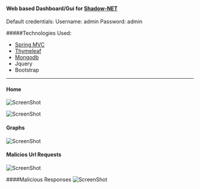 #### Web based Dashboard/Gui for [Shadow-NET](https://github.com/Sagher/Shadow-NET)
 

Default credentials:
    Username: admin
    Password: admin

#####Technologies Used:
- [Spring MVC](http://docs.spring.io/spring/docs/current/spring-framework-reference/html/mvc.html)
- [Thymeleaf](http://www.thymeleaf.org/)
- [Mongodb](https://www.mongodb.com/)
- Jquery
- Bootstrap

---
#### Home
![ScreenShot](https://cloud.githubusercontent.com/assets/20042101/20005841/4312580c-a2b6-11e6-9545-e726d7689a37.jpg)

![ScreenShot](https://cloud.githubusercontent.com/assets/20042101/20005800/0a6b8dca-a2b6-11e6-97af-bd017b4a3408.png)

#### Graphs 
![ScreenShot](https://cloud.githubusercontent.com/assets/20042101/20005801/0a6e0c6c-a2b6-11e6-9056-b7540d40f969.png)


#### Malicios Url Requests
![ScreenShot](https://cloud.githubusercontent.com/assets/20042101/19225472/bc237168-8eb6-11e6-9462-d63f55cf8e4b.png)

####Malicious Responses
![ScreenShot](https://cloud.githubusercontent.com/assets/20042101/19225470/bbf3605e-8eb6-11e6-90ce-a2947de0a04e.png)
